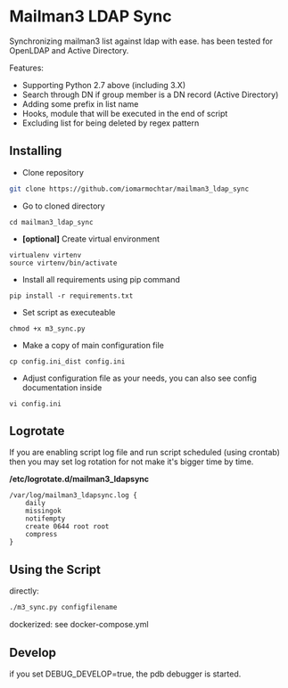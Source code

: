 # Mailman3 LDAP Sync

Synchronizing mailman3 list against ldap with ease. has been tested for OpenLDAP and Active Directory.

Features:
- Supporting Python 2.7 above (including 3.X)
- Search through DN if group member is a DN record (Active Directory)
- Adding some prefix in list name
- Hooks, module that will be executed in the end of script
- Excluding list for being deleted by regex pattern


## Installing

- Clone repository
```sh
git clone https://github.com/iomarmochtar/mailman3_ldap_sync
```

- Go to cloned directory
```
cd mailman3_ldap_sync
```

- **[optional]** Create virtual environment
```
virtualenv virtenv
source virtenv/bin/activate
```

- Install all requirements using pip command
```
pip install -r requirements.txt
```

- Set script as executeable
```
chmod +x m3_sync.py
```

- Make a copy of main configuration file
```
cp config.ini_dist config.ini
```

- Adjust configuration file as your needs, you can also see config documentation inside
```
vi config.ini
```

## Logrotate

If you are enabling script log file and run script scheduled (using crontab) then you may set log rotation for not make it's bigger time by time.

**/etc/logrotate.d/mailman3_ldapsync**
```
/var/log/mailman3_ldapsync.log {
    daily
    missingok
    notifempty
    create 0644 root root
    compress
}
```

## Using the Script

directly:
```sh
./m3_sync.py configfilename
```
dockerized: see docker-compose.yml
## Develop
if you set DEBUG_DEVELOP=true, the pdb debugger is started.

